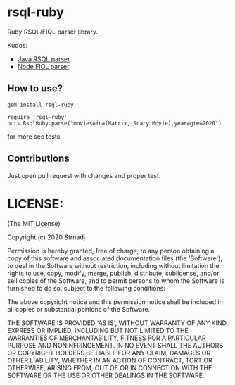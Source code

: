 # rsql-ruby

Ruby RSQL/FIQL parser library. 

Kudos:

* [Java RSQL parser](https://github.com/jirutka/rsql-parser)
* [Node FIQL parser](https://github.com/vmoebius/node-fiql-parser)

## How to use?

```
gem install rsql-ruby
```

```
require 'rsql-ruby'
puts RsqlRuby.parse("movies=in=(Matrix, Scary Movie),year=gte=2020")
```

for more see tests.

## Contributions

Just open pull request with changes and proper test.

# LICENSE:

(The MIT License)

Copyright (c) 2020 Strnadj

Permission is hereby granted, free of charge, to any person obtaining
a copy of this software and associated documentation files (the
'Software'), to deal in the Software without restriction, including
without limitation the rights to use, copy, modify, merge, publish,
distribute, sublicense, and/or sell copies of the Software, and to
permit persons to whom the Software is furnished to do so, subject to
the following conditions:

The above copyright notice and this permission notice shall be
included in all copies or substantial portions of the Software.

THE SOFTWARE IS PROVIDED 'AS IS', WITHOUT WARRANTY OF ANY KIND,
EXPRESS OR IMPLIED, INCLUDING BUT NOT LIMITED TO THE WARRANTIES OF
MERCHANTABILITY, FITNESS FOR A PARTICULAR PURPOSE AND NONINFRINGEMENT.
IN NO EVENT SHALL THE AUTHORS OR COPYRIGHT HOLDERS BE LIABLE FOR ANY
CLAIM, DAMAGES OR OTHER LIABILITY, WHETHER IN AN ACTION OF CONTRACT,
TORT OR OTHERWISE, ARISING FROM, OUT OF OR IN CONNECTION WITH THE
SOFTWARE OR THE USE OR OTHER DEALINGS IN THE SOFTWARE.

